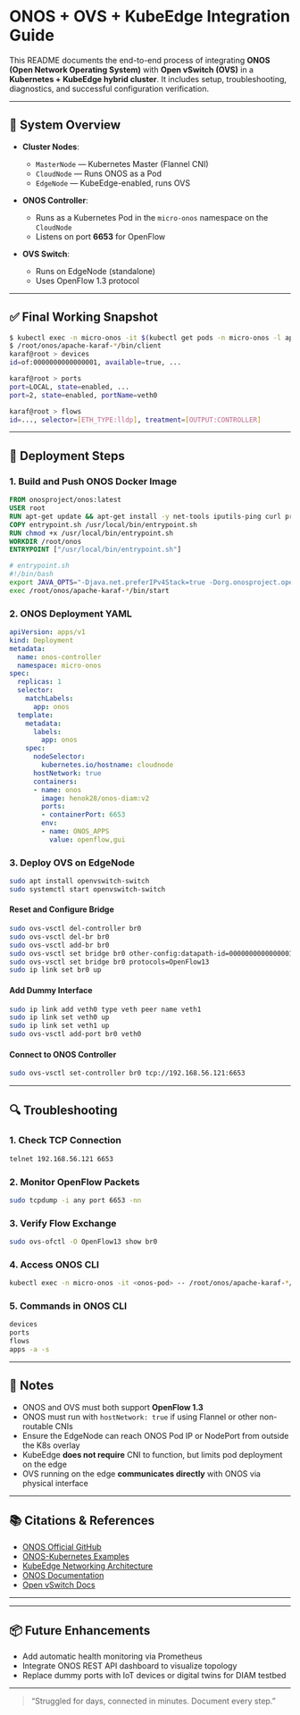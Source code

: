 # ONOS + OVS + KubeEdge Integration Guide

This README documents the end-to-end process of integrating **ONOS (Open Network Operating System)** with **Open vSwitch (OVS)** in a **Kubernetes + KubeEdge hybrid cluster**. It includes setup, troubleshooting, diagnostics, and successful configuration verification.

---

## 📍 System Overview

- **Cluster Nodes**:
  - `MasterNode` — Kubernetes Master (Flannel CNI)
  - `CloudNode` — Runs ONOS as a Pod
  - `EdgeNode` — KubeEdge-enabled, runs OVS

- **ONOS Controller**:
  - Runs as a Kubernetes Pod in the `micro-onos` namespace on the `CloudNode`
  - Listens on port **6653** for OpenFlow

- **OVS Switch**:
  - Runs on EdgeNode (standalone)
  - Uses OpenFlow 1.3 protocol

---

## ✅ Final Working Snapshot

```sh
$ kubectl exec -n micro-onos -it $(kubectl get pods -n micro-onos -l app=onos -o name) -- /bin/bash
$ /root/onos/apache-karaf-*/bin/client
karaf@root > devices
id=of:0000000000000001, available=true, ...

karaf@root > ports
port=LOCAL, state=enabled, ...
port=2, state=enabled, portName=veth0

karaf@root > flows
id=..., selector=[ETH_TYPE:lldp], treatment=[OUTPUT:CONTROLLER]
```
---

## 📘 Deployment Steps

### 1. Build and Push ONOS Docker Image
```Dockerfile
FROM onosproject/onos:latest
USER root
RUN apt-get update && apt-get install -y net-tools iputils-ping curl procps
COPY entrypoint.sh /usr/local/bin/entrypoint.sh
RUN chmod +x /usr/local/bin/entrypoint.sh
WORKDIR /root/onos
ENTRYPOINT ["/usr/local/bin/entrypoint.sh"]
```
```bash
# entrypoint.sh
#!/bin/bash
export JAVA_OPTS="-Djava.net.preferIPv4Stack=true -Dorg.onosproject.openflow.address=0.0.0.0"
exec /root/onos/apache-karaf-*/bin/start
```

### 2. ONOS Deployment YAML
```yaml
apiVersion: apps/v1
kind: Deployment
metadata:
  name: onos-controller
  namespace: micro-onos
spec:
  replicas: 1
  selector:
    matchLabels:
      app: onos
  template:
    metadata:
      labels:
        app: onos
    spec:
      nodeSelector:
        kubernetes.io/hostname: cloudnode
      hostNetwork: true
      containers:
      - name: onos
        image: henok28/onos-diam:v2
        ports:
        - containerPort: 6653
        env:
        - name: ONOS_APPS
          value: openflow,gui
```

### 3. Deploy OVS on EdgeNode
```bash
sudo apt install openvswitch-switch
sudo systemctl start openvswitch-switch
```

#### Reset and Configure Bridge
```bash
sudo ovs-vsctl del-controller br0
sudo ovs-vsctl del-br br0
sudo ovs-vsctl add-br br0
sudo ovs-vsctl set bridge br0 other-config:datapath-id=0000000000000001
sudo ovs-vsctl set bridge br0 protocols=OpenFlow13
sudo ip link set br0 up
```

#### Add Dummy Interface
```bash
sudo ip link add veth0 type veth peer name veth1
sudo ip link set veth0 up
sudo ip link set veth1 up
sudo ovs-vsctl add-port br0 veth0
```

#### Connect to ONOS Controller
```bash
sudo ovs-vsctl set-controller br0 tcp://192.168.56.121:6653
```

---

## 🔍 Troubleshooting

### 1. Check TCP Connection
```bash
telnet 192.168.56.121 6653
```

### 2. Monitor OpenFlow Packets
```bash
sudo tcpdump -i any port 6653 -nn
```

### 3. Verify Flow Exchange
```bash
sudo ovs-ofctl -O OpenFlow13 show br0
```

### 4. Access ONOS CLI
```bash
kubectl exec -n micro-onos -it <onos-pod> -- /root/onos/apache-karaf-*/bin/client
```

### 5. Commands in ONOS CLI
```bash
devices
ports
flows
apps -a -s
```

---

## 📝 Notes
- ONOS and OVS must both support **OpenFlow 1.3**
- ONOS must run with `hostNetwork: true` if using Flannel or other non-routable CNIs
- Ensure the EdgeNode can reach ONOS Pod IP or NodePort from outside the K8s overlay
- KubeEdge **does not require** CNI to function, but limits pod deployment on the edge
- OVS running on the edge **communicates directly** with ONOS via physical interface

---

## 📚 Citations & References
- [ONOS Official GitHub](https://github.com/opennetworkinglab/onos)
- [ONOS-Kubernetes Examples](https://github.com/opennetworkinglab/onos-kubernetes)
- [KubeEdge Networking Architecture](https://kubeedge.io/)
- [ONOS Documentation](https://wiki.onosproject.org/display/ONOS)
- [Open vSwitch Docs](https://docs.openvswitch.org/en/latest/)

---

---

## 📦 Future Enhancements
- Add automatic health monitoring via Prometheus
- Integrate ONOS REST API dashboard to visualize topology
- Replace dummy ports with IoT devices or digital twins for DIAM testbed

---

> “Struggled for days, connected in minutes. Document every step.”

